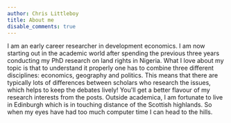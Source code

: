 ```yaml
---
author: Chris Littleboy
title: About me
disable_comments: true
---
```


I am an early career researcher in development economics. I am now starting out in the academic world after spending the previous three years conducting my PhD research on land rights in Nigeria. What I love about my topic is that to understand it properly one has to combine three different disciplines: economics, geography and politics. This means that there are typically lots of differences between scholars who research the issues, which helps to keep the debates lively! You'll get a better flavour of my research interests from the posts. Outside academica, I am fortunate to live in Edinburgh which is in touching distance of the Scottish highlands. So when my eyes have had too much computer time I can head to the hills.